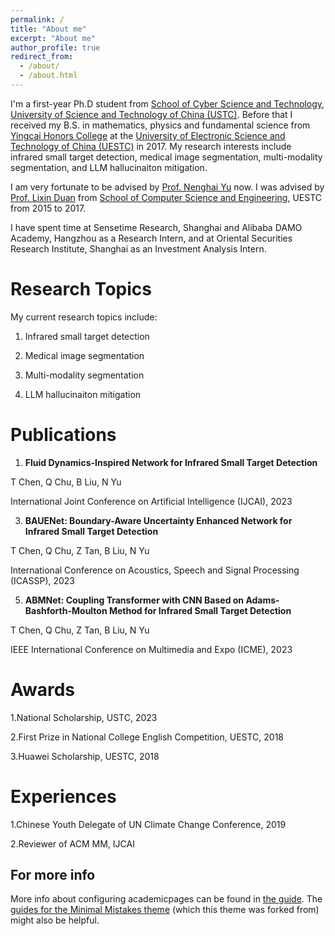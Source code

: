```yaml
---
permalink: /
title: "About me"
excerpt: "About me"
author_profile: true
redirect_from: 
  - /about/
  - /about.html
---
```


I'm a first-year Ph.D student from [School of Cyber Science and Technology](https://cybersec.ustc.edu.cn/main.htm), [University of Science and Technology of China (USTC)](https://www.ustc.edu.cn/). Before that I received my B.S. in mathematics, physics and fundamental science from [Yingcai Honors College](https://www.yingcai.uestc.edu.cn/?n=zp.front.front.listpage&catid=52&team=&professionaltitle=%E5%89%AF%E6%95%99%E6%8E%88&headword=n) at the [University of Electronic Science and Technology of China (UESTC)](https://www.uestc.edu.cn/) in 2017. My research interests include infrared small target detection, medical image segmentation, multi-modality segmentation, and LLM hallucinaiton mitigation.

I am very fortunate to be advised by [Prof. Nenghai Yu](https://dsxt.ustc.edu.cn/zj_js.asp?zzid=728) now. I was advised by [Prof. Lixin Duan](https://faculty.uestc.edu.cn/lxduan/zh_CN/index.htm) from [School of Computer Science and Engineering](https://www.scse.uestc.edu.cn/), UESTC from 2015 to 2017.

I have spent time at Sensetime Research, Shanghai and Alibaba DAMO Academy, Hangzhou as a Research Intern, and at Oriental Securities Research Institute, Shanghai as an Investment Analysis Intern.

Research Topics
======
My current research topics include:

1. Infrared small target detection

2. Medical image segmentation

3. Multi-modality segmentation

4. LLM hallucinaiton mitigation

Publications
======
1. **Fluid Dynamics-Inspired Network for Infrared Small Target Detection**
 
T Chen, Q Chu, B Liu, N Yu

International Joint Conference on Artificial Intelligence (IJCAI), 2023

3. **BAUENet: Boundary-Aware Uncertainty Enhanced Network for Infrared Small Target Detection**

T Chen, Q Chu, Z Tan, B Liu, N Yu

International Conference on Acoustics, Speech and Signal Processing (ICASSP), 2023

5. **ABMNet: Coupling Transformer with CNN Based on Adams-Bashforth-Moulton Method for Infrared Small Target Detection**
   
T Chen, Q Chu, Z Tan, B Liu, N Yu

IEEE International Conference on Multimedia and Expo (ICME), 2023

Awards
======

1.National Scholarship, USTC, 2023

2.First Prize in National College English Competition, UESTC, 2018

3.Huawei Scholarship, UESTC, 2018

Experiences
======

1.Chinese Youth Delegate of UN Climate Change Conference, 2019

2.Reviewer of ACM MM, IJCAI


For more info
------
More info about configuring academicpages can be found in [the guide](https://academicpages.github.io/markdown/). The [guides for the Minimal Mistakes theme](https://mmistakes.github.io/minimal-mistakes/docs/configuration/) (which this theme was forked from) might also be helpful.
